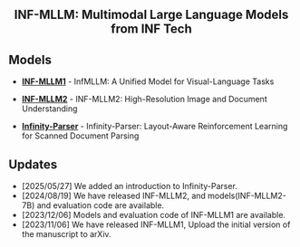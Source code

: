 <div align="center">

<h2>INF-MLLM: Multimodal Large Language Models from INF Tech</h2>

</div>

## Models

- [**INF-MLLM1**](INF-MLLM1) - InfMLLM: A Unified Model for Visual-Language Tasks

- [**INF-MLLM2**](INF-MLLM2) - INF-MLLM2: High-Resolution Image and Document Understanding

- [**Infinity-Parser**](Infinity-Parser) - Infinity-Parser: Layout-Aware Reinforcement Learning for Scanned Document Parsing

## Updates
- [2025/05/27] We added an introduction to Infinity-Parser.
- [2024/08/19] We have released INF-MLLM2, and models(INF-MLLM2-7B) and evaluation code are available.
- [2023/12/06] Models and evaluation code of INF-MLLM1 are available.
- [2023/11/06] We have released INF-MLLM1, Upload the initial version of the manuscript to arXiv.
